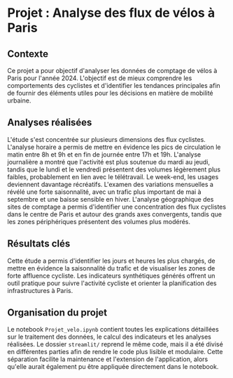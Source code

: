 # Projet : Analyse des flux de vélos à Paris

## Contexte

Ce projet a pour objectif d'analyser les données de comptage de vélos à Paris pour l'année 2024. L'objectif est de mieux comprendre les comportements des cyclistes et d'identifier les tendances principales afin de fournir des éléments utiles pour les décisions en matière de mobilité urbaine.

## Analyses réalisées

L'étude s'est concentrée sur plusieurs dimensions des flux cyclistes. L'analyse horaire a permis de mettre en évidence les pics de circulation le matin entre 8h et 9h et en fin de journée entre 17h et 19h. L'analyse journalière a montré que l'activité est plus soutenue du mardi au jeudi, tandis que le lundi et le vendredi présentent des volumes légèrement plus faibles, probablement en lien avec le télétravail. Le week-end, les usages deviennent davantage récréatifs. L'examen des variations mensuelles a révélé une forte saisonnalité, avec un trafic plus important de mai à septembre et une baisse sensible en hiver. L'analyse géographique des sites de comptage a permis d'identifier une concentration des flux cyclistes dans le centre de Paris et autour des grands axes convergents, tandis que les zones périphériques présentent des volumes plus modérés.

## Résultats clés

Cette étude a permis d'identifier les jours et heures les plus chargés, de mettre en évidence la saisonnalité du trafic et de visualiser les zones de forte affluence cycliste. Les indicateurs synthétiques générés offrent un outil pratique pour suivre l'activité cycliste et orienter la planification des infrastructures à Paris.

## Organisation du projet

Le notebook `Projet_velo.ipynb` contient toutes les explications détaillées sur le traitement des données, le calcul des indicateurs et les analyses réalisées. Le dossier `streamlit/` reprend le même code, mais il a été divisé en différentes parties afin de rendre le code plus lisible et modulaire. Cette séparation facilite la maintenance et l'extension de l'application, alors qu'elle aurait également pu être appliquée directement dans le notebook.
